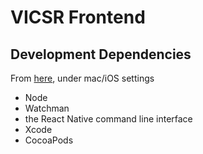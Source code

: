 # VICSR Frontend #

## Development Dependencies ##
From [here](https://reactnative.dev/docs/environment-setup), under mac/iOS settings
- Node
- Watchman
- the React Native command line interface 
- Xcode 
- CocoaPods